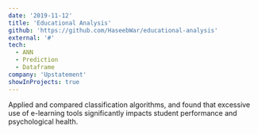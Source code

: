 ```yaml
---
date: '2019-11-12'
title: 'Educational Analysis'
github: 'https://github.com/HaseebWar/educational-analysis'
external: '#'
tech:
  - ANN 
  - Prediction
  - Dataframe
company: 'Upstatement'
showInProjects: true
---
```


Applied and compared classification algorithms, and found that excessive use of e-learning tools significantly impacts student performance and psychological health.
